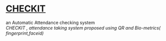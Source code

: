 # [CHECKIT](https://checkit-bmsce.azurewebsites.net)
an Automatic Attendance checking system
<br>
<i>CHECKIT , attendance taking system proposed using QR  and Bio-metrics( fingerprint,faceid)



